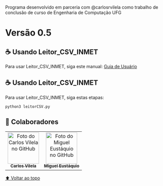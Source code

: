 Programa desenvolvido em parceria com @carlosrvilela como trabalho de conclusão de curso de Engenharia de Computação UFG

# Versão 0.5

## ☕ Usando Leitor_CSV_INMET

Para usar Leitor_CSV_INMET, siga este manual: 
[Guia de Usuário](https://docs.google.com/document/d/16LtWiOdAq1zBPLJj3_9v3I3rdGzFP5cKeywaL3hJAGQ/edit?usp=sharing)

## ☕ Usando Leitor_CSV_INMET

Para usar Leitor_CSV_INMET, siga estas etapas:

```
python3 leitorCSV.py
```



## 🤝 Colaboradores

<table>
  <tr>
    <td align="center">
      <a href="https://github.com/carlosrvilela">
        <img src="https://avatars.githubusercontent.com/u/50680051?v=4" width="100px;" alt="Foto do Carlos Vilela no GitHub"/><br>
        <sub>
          <b>Carlos Vilela</b>
        </sub>
      </a>
    </td>
    <td align="center">
      <a href="https://github.com/MigasEustaquio">
        <img src="https://avatars.githubusercontent.com/u/31831761?v=4" width="100px;" alt="Foto do Miguel Eustáquio no GitHub"/><br>
        <sub>
          <b>Miguel Eustáquio</b>
        </sub>
      </a>
    </td>
  </tr>
</table>

[⬆ Voltar ao topo](#nome-do-projeto)<br>
